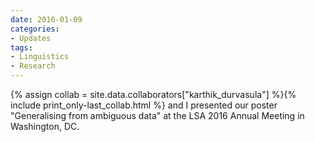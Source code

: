 ```yaml
---
date: 2016-01-09
categories:
- Updates
tags:
- Linguistics
- Research
---
```


<p>
{% assign collab = site.data.collaborators["karthik_durvasula"] %}{% include print_only-last_collab.html %} and I presented our poster "Generalising from ambiguous data" at the LSA 2016 Annual Meeting in Washington, DC.
</p>